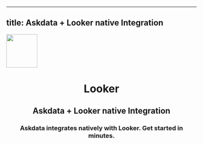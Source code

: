 
  ---
  title: Askdata + Looker native Integration
  ---

<img class="dataset_icon" class="mx-auto d-block mb-4" width="82" height="88" src="https://chart.askdata.com/datasets/icons/looker.png" alt="">
<h1 class="dataset_title" style="text-align: center;">Looker</h1>
<h2 class="dataset_subtitle" style="text-align: center;">Askdata + Looker native Integration</h2> 
<h3 class="dataset_description" style="text-align: center;">Askdata integrates natively with  Looker. Get started in minutes.</h3> 

  